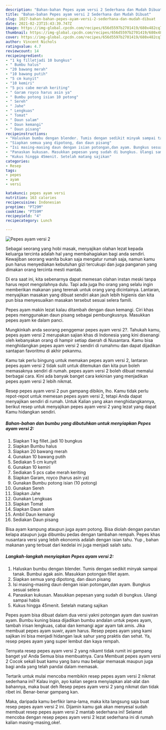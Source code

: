 ```yaml
---
description: "Bahan-bahan Pepes ayam versi 2 Sederhana dan Mudah Dibuat"
title: "Bahan-bahan Pepes ayam versi 2 Sederhana dan Mudah Dibuat"
slug: 1027-bahan-bahan-pepes-ayam-versi-2-sederhana-dan-mudah-dibuat
date: 2021-02-23T15:43:39.747Z
image: https://img-global.cpcdn.com/recipes/656d5597b2701419/680x482cq70/pepes-ayam-versi-2-foto-resep-utama.jpg
thumbnail: https://img-global.cpcdn.com/recipes/656d5597b2701419/680x482cq70/pepes-ayam-versi-2-foto-resep-utama.jpg
cover: https://img-global.cpcdn.com/recipes/656d5597b2701419/680x482cq70/pepes-ayam-versi-2-foto-resep-utama.jpg
author: Vincent Nichols
ratingvalue: 4.7
reviewcount: 14
recipeingredient:
- "1 kg filletjadi 10 bungkus"
- " Bumbu halus"
- "20 bawang merah"
- "10 bawang putih"
- "5 cm kunyit"
- "10 kemiri"
- "5 pcs cabe merah keriting"
- " Garam royco harus asin ya"
- " Bumbu potong isian 10 potong"
- " Sereh"
- " Jahe"
- " Lengkuas"
- " Tomat"
- " Daun salam"
- " Daun kemangi"
- " Daun pisang"
recipeinstructions:
- "Haluskan bumbu dengan blender. Tumis dengan sedikit minyak sampai tanak. Bumbui agak asin. Masukkan potongan fillet ayam."
- "Siapkan semua yang dipotong, dan daun pisang"
- "Isi masing-masing daun dengan isian potongan,dan ayam. Bungkus sesuai selera"
- "Panaskan kukusan. Masukkan pepesan yang sudah di bungkus. Ulangi sampai habis"
- "Kukus hingga 45menit. Setelah matang sajikan"
categories:
- Resep
tags:
- pepes
- ayam
- versi

katakunci: pepes ayam versi 
nutrition: 163 calories
recipecuisine: Indonesian
preptime: "PT29M"
cooktime: "PT59M"
recipeyield: "4"
recipecategory: Lunch

---
```



![Pepes ayam versi 2](https://img-global.cpcdn.com/recipes/656d5597b2701419/680x482cq70/pepes-ayam-versi-2-foto-resep-utama.jpg)

Sebagai seorang yang hobi masak, menyajikan olahan lezat kepada keluarga tercinta adalah hal yang membahagiakan bagi anda sendiri. Kewajiban seorang  wanita bukan saja mengatur rumah saja, namun kamu pun harus menyediakan kebutuhan gizi tercukupi dan juga panganan yang dimakan orang tercinta mesti mantab.

Di era  saat ini, kita sebenarnya dapat memesan olahan instan meski tanpa harus repot mengolahnya dulu. Tapi ada juga lho orang yang selalu ingin memberikan makanan yang terenak untuk orang yang dicintainya. Lantaran, menyajikan masakan yang dibuat sendiri akan jauh lebih higienis dan kita pun bisa menyesuaikan masakan tersebut sesuai selera famili. 

Pepes ayam makin lezat kalau ditambah dengan daun kemangi. Ciri khas pepes menggunakan daun pisang sebagai pembungkusnya. Masukkan pepes ayam ke dalam panci.

Mungkinkah anda seorang penggemar pepes ayam versi 2?. Tahukah kamu, pepes ayam versi 2 merupakan sajian khas di Indonesia yang kini disenangi oleh kebanyakan orang di hampir setiap daerah di Nusantara. Kamu bisa menghidangkan pepes ayam versi 2 sendiri di rumahmu dan dapat dijadikan santapan favoritmu di akhir pekanmu.

Kamu tak perlu bingung untuk memakan pepes ayam versi 2, lantaran pepes ayam versi 2 tidak sulit untuk ditemukan dan kita pun boleh memasaknya sendiri di rumah. pepes ayam versi 2 boleh dibuat memalui berbagai cara. Kini ada banyak banget cara kekinian yang menjadikan pepes ayam versi 2 lebih nikmat.

Resep pepes ayam versi 2 pun gampang dibikin, lho. Kamu tidak perlu repot-repot untuk memesan pepes ayam versi 2, tetapi Anda dapat menyajikan sendiri di rumah. Untuk Kalian yang akan menghidangkannya, berikut resep untuk menyajikan pepes ayam versi 2 yang lezat yang dapat Kamu hidangkan sendiri.

<!--inarticleads1-->

##### Bahan-bahan dan bumbu yang dibutuhkan untuk menyiapkan Pepes ayam versi 2:

1. Siapkan 1 kg fillet..jadi 10 bungkus
1. Siapkan  Bumbu halus
1. Siapkan 20 bawang merah
1. Gunakan 10 bawang putih
1. Sediakan 5 cm kunyit
1. Gunakan 10 kemiri
1. Sediakan 5 pcs cabe merah keriting
1. Siapkan  Garam, royco (harus asin ya)
1. Gunakan  Bumbu potong isian (10 potong)
1. Gunakan  Sereh
1. Siapkan  Jahe
1. Gunakan  Lengkuas
1. Siapkan  Tomat
1. Siapkan  Daun salam
1. Ambil  Daun kemangi
1. Sediakan  Daun pisang


Bisa ayam kampung ataupun juga ayam potong. Bisa diolah dengan parutan kelapa ataupun juga dibumbu pedas dengan tambahan rempah. Pepes khas nusantara versi yang lebih ekonomis adalah dengan isian tahu. Yup , bahan makanan yang terbuat dari kedelai ini juga menjadi salah satu. 

<!--inarticleads2-->

##### Langkah-langkah menyiapkan Pepes ayam versi 2:

1. Haluskan bumbu dengan blender. Tumis dengan sedikit minyak sampai tanak. Bumbui agak asin. Masukkan potongan fillet ayam.
1. Siapkan semua yang dipotong, dan daun pisang
1. Isi masing-masing daun dengan isian potongan,dan ayam. Bungkus sesuai selera
1. Panaskan kukusan. Masukkan pepesan yang sudah di bungkus. Ulangi sampai habis
1. Kukus hingga 45menit. Setelah matang sajikan


Pepes ayam bisa dibuat dalam dua versi yakni potongan ayam dan suwiran ayam. Bumbu kuning biasa dijadikan bumbu andalan untuk pepes ayam, tambah irisan lengkuas, cabai dan kemangi agar ayam tak amis. Jika membuat pepes ayam suwir, ayam harus. Resep pepes ayam yang kami sajikan ini bisa menjadi hidangan lauk sahur yang praktis dan sehat. Ya, resep pepes ayam yang super lembut dan kaya rempah. 

Ternyata resep pepes ayam versi 2 yang nikamt tidak rumit ini gampang banget ya! Anda Semua bisa membuatnya. Cara Membuat pepes ayam versi 2 Cocok sekali buat kamu yang baru mau belajar memasak maupun juga bagi anda yang telah pandai dalam memasak.

Tertarik untuk mulai mencoba membikin resep pepes ayam versi 2 nikmat sederhana ini? Kalau ingin, ayo kalian segera menyiapkan alat-alat dan bahannya, maka buat deh Resep pepes ayam versi 2 yang nikmat dan tidak ribet ini. Benar-benar gampang kan. 

Maka, daripada kamu berfikir lama-lama, maka kita langsung saja buat resep pepes ayam versi 2 ini. Dijamin kamu gak akan menyesal sudah membuat resep pepes ayam versi 2 mantab sederhana ini! Selamat mencoba dengan resep pepes ayam versi 2 lezat sederhana ini di rumah kalian masing-masing,oke!.

